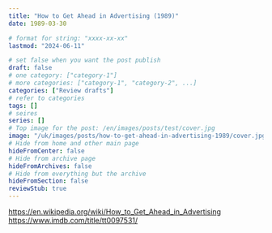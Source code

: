 ```yaml
---
title: "How to Get Ahead in Advertising (1989)"
date: 1989-03-30

# format for string: "xxxx-xx-xx"
lastmod: "2024-06-11"

# set false when you want the post publish
draft: false
# one category: ["category-1"]
# more categories: ["category-1", "category-2", ...]
categories: ["Review drafts"]
# refer to categories
tags: []
# seires
series: []
# Top image for the post: /en/images/posts/test/cover.jpg
image: "/uk/images/posts/how-to-get-ahead-in-advertising-1989/cover.jpg"
# Hide from home and other main page
hideFromCenter: false
# Hide from archive page
hideFromArchives: false
# Hide from everything but the archive
hideFromSection: false
reviewStub: true
---
```

https://en.wikipedia.org/wiki/How_to_Get_Ahead_in_Advertising
https://www.imdb.com/title/tt0097531/
<!--more-->